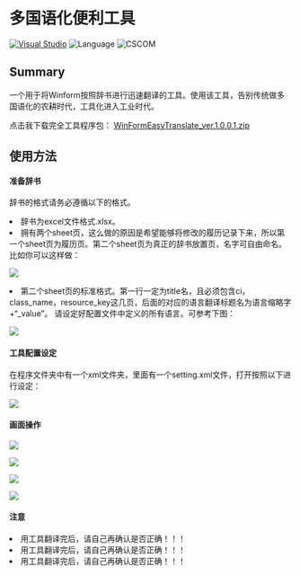 # 多国语化便利工具
[![Visual Studio](https://img.shields.io/badge/Visual%20Studio-2015-red.svg)](https://www.visualstudio.com/zh-hans/) ![Language](https://img.shields.io/badge/Language-C%23%20-orange.svg) ![CSCOM](https://img.shields.io/badge/CSCOM(APS)-3.0.0.0-orange.svg)
## Summary
一个用于将Winform按照辞书进行迅速翻译的工具。使用该工具，告别传统做多国语化的农耕时代，工具化进入工业时代。

点击我下载完全工具程序包：
[WinFormEasyTranslate_ver.1.0.0.1.zip](https://github.com/wemanclh/WinFormEasyTranslate/raw/master/执行程序包/WinFormEasyTranslate_ver.1.0.0.1.zip)

## 使用方法
#### 准备辞书
辞书的格式请务必遵循以下的格式。
<li>辞书为excel文件格式.xlsx。</li>
<li>拥有两个sheet页，这么做的原因是希望能够将修改的履历记录下来，所以第一个sheet页为履历页。第二个sheet页为真正的辞书放置页，名字可自由命名。比如你可以这样做：</li>

![](https://github.com/wemanclh/WinFormEasyTranslate/raw/master/img/sheet_format.png)
<li>第二个sheet页的标准格式。第一行一定为title名，且必须包含ci，class_name，resource_key这几页，后面的对应的语言翻译标题名为语言缩略字+“_value”。 请设定好配置文件中定义的所有语言。可参考下图：</li>

![](https://github.com/wemanclh/WinFormEasyTranslate/raw/master/img/dictionary_title_format.png)

#### 工具配置设定
在程序文件夹中有一个xml文件夹，里面有一个setting.xml文件，打开按照以下进行设定：

![](https://github.com/wemanclh/WinFormEasyTranslate/raw/master/img/setting_xml.png)

#### 画面操作

![](https://github.com/wemanclh/WinFormEasyTranslate/raw/master/img/step1.png)

![](https://github.com/wemanclh/WinFormEasyTranslate/raw/master/img/step2.png)

![](https://github.com/wemanclh/WinFormEasyTranslate/raw/master/img/step3.png)

![](https://github.com/wemanclh/WinFormEasyTranslate/raw/master/img/step4.png)

#### 注意
<li>用工具翻译完后，请自己再确认是否正确！！！</li>
<li>用工具翻译完后，请自己再确认是否正确！！！</li>
<li>用工具翻译完后，请自己再确认是否正确！！！</li>
